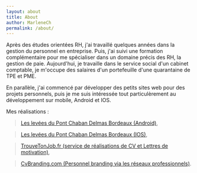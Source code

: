 ```yaml
---
layout: about
title: About
author: MarleneCh
permalink: /about/
---
```


Après des études orientées RH, j'ai travaillé quelques années dans la gestion du personnel en entreprise.
Puis, j'ai suivi une formation complémentaire pour me spécialiser dans un domaine précis des RH, <span class="highlight-span">la gestion de paie</span>.
Aujourd'hui, je travaille dans le service social d'un cabinet comptable, je m'occupe des salaires d'un portefeuille d'une quarantaine de TPE et PME.

En parallèle, j'ai commencé par développer des petits sites web pour des projets personnels, puis je me suis intéressée tout particulèrement au développement sur mobile, <span class="highlight-span">Android et IOS</span>.


Mes réalisations :

> <a href="https://play.google.com/store/apps/details?id=com.italikdesign.pont.chaban&hl=fr">Les levées du Pont Chaban Delmas Bordeaux (Android)</a>,

> <a href="https://itunes.apple.com/fr/app/le-pont-chaban-delmas-bordeaux/id663031214?mt=8">Les levées du Pont Chaban Delmas Bordeaux (IOS)</a>,

> <a href="http://trouvetonjob.fr/">TrouveTonJob.fr (service de réalisations de CV et Lettres de motivation)</a>,

> <a href="http://cvbranding.com/">CvBranding.com (Personnel branding via les réseaux professionnels)</a>.


